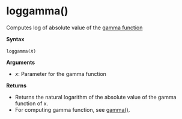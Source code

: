 # loggamma()

Computes log of absolute value of the [gamma function](https://en.wikipedia.org/wiki/Gamma-function)

**Syntax**

`loggamma(`*x*`)`

**Arguments**

* *x*: Parameter for the gamma function

**Returns**

* Returns the natural logarithm of the absolute value of the gamma function of x.
* For computing gamma function, see [gamma()](gammafunction.md).




